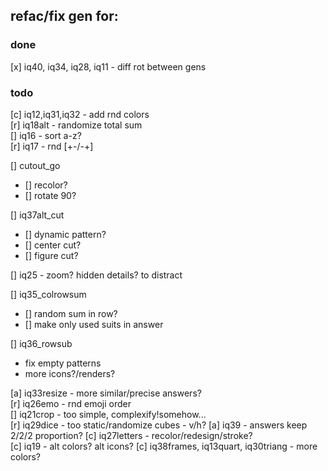 ## refac/fix gen for:

### done

[x] iq40, iq34, iq28, iq11 - diff rot between gens

### todo

[c] iq12,iq31,iq32 - add rnd colors  
[r] iq18alt - randomize total sum  
[] iq16 - sort a-z?  
[r] iq17 - rnd [+-/-+]

[] cutout_go

- [] recolor?
- [] rotate 90?

[] iq37alt_cut

- [] dynamic pattern?
- [] center cut?
- [] figure cut?

[] iq25 - zoom? hidden details? to distract

[] iq35_colrowsum

- [] random sum in row?
- [] make only used suits in answer

[] iq36_rowsub

- fix empty patterns
- more icons?/renders?

[a] iq33resize - more similar/precise answers?  
[r] iq26emo - rnd emoji order  
[] iq21crop - too simple, complexify!somehow...  
[r] iq29dice - too static/randomize cubes - v/h?
[a] iq39 - answers keep 2/2/2 proportion?
[c] iq27letters - recolor/redesign/stroke?  
[c] iq19 - alt colors? alt icons?
[c] iq38frames, iq13quart, iq30triang - more colors?
